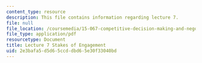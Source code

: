 ```yaml
---
content_type: resource
description: This file contains information regarding lecture 7.
file: null
file_location: /coursemedia/15-067-competitive-decision-making-and-negotiation-spring-2011/2e3bafa5d5d65ccddbd65e30f33040bd_MIT15_067S11_lec07.pdf
file_type: application/pdf
resourcetype: Document
title: Lecture 7 Stakes of Engagement
uid: 2e3bafa5-d5d6-5ccd-dbd6-5e30f33040bd
---
```

